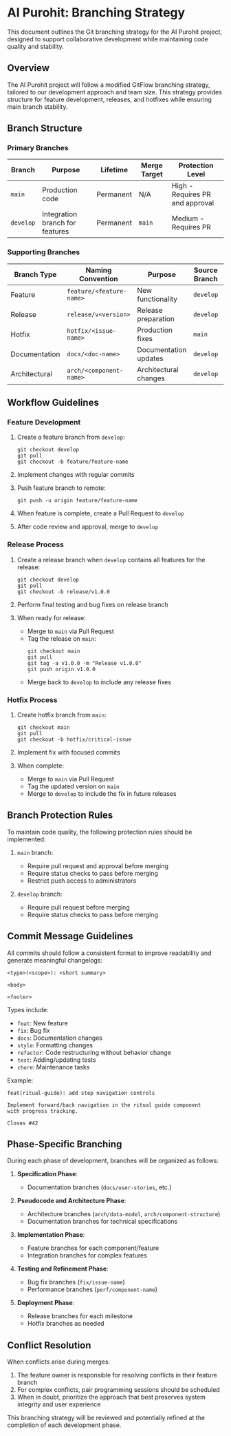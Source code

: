 # AI Purohit: Branching Strategy

This document outlines the Git branching strategy for the AI Purohit project, designed to support collaborative development while maintaining code quality and stability.

## Overview

The AI Purohit project will follow a modified GitFlow branching strategy, tailored to our development approach and team size. This strategy provides structure for feature development, releases, and hotfixes while ensuring main branch stability.

## Branch Structure

### Primary Branches

| Branch | Purpose | Lifetime | Merge Target | Protection Level |
|--------|---------|----------|--------------|------------------|
| `main` | Production code | Permanent | N/A | High - Requires PR and approval |
| `develop` | Integration branch for features | Permanent | `main` | Medium - Requires PR |

### Supporting Branches

| Branch Type | Naming Convention | Purpose | Source Branch | Target Branch | Lifetime |
|------------|-------------------|---------|--------------|--------------|----------|
| Feature | `feature/<feature-name>` | New functionality | `develop` | `develop` | Temporary |
| Release | `release/v<version>` | Release preparation | `develop` | `main` & `develop` | Temporary |
| Hotfix | `hotfix/<issue-name>` | Production fixes | `main` | `main` & `develop` | Temporary |
| Documentation | `docs/<doc-name>` | Documentation updates | `develop` | `develop` | Temporary |
| Architectural | `arch/<component-name>` | Architectural changes | `develop` | `develop` | Temporary |

## Workflow Guidelines

### Feature Development

1. Create a feature branch from `develop`:
   ```
   git checkout develop
   git pull
   git checkout -b feature/feature-name
   ```

2. Implement changes with regular commits
3. Push feature branch to remote:
   ```
   git push -u origin feature/feature-name
   ```
   
4. When feature is complete, create a Pull Request to `develop`
5. After code review and approval, merge to `develop`

### Release Process

1. Create a release branch when `develop` contains all features for the release:
   ```
   git checkout develop
   git pull
   git checkout -b release/v1.0.0
   ```

2. Perform final testing and bug fixes on release branch
3. When ready for release:
   - Merge to `main` via Pull Request
   - Tag the release on `main`:
     ```
     git checkout main
     git pull
     git tag -a v1.0.0 -m "Release v1.0.0"
     git push origin v1.0.0
     ```
   - Merge back to `develop` to include any release fixes

### Hotfix Process

1. Create hotfix branch from `main`:
   ```
   git checkout main
   git pull
   git checkout -b hotfix/critical-issue
   ```

2. Implement fix with focused commits
3. When complete:
   - Merge to `main` via Pull Request
   - Tag the updated version on `main`
   - Merge to `develop` to include the fix in future releases

## Branch Protection Rules

To maintain code quality, the following protection rules should be implemented:

1. `main` branch:
   - Require pull request and approval before merging
   - Require status checks to pass before merging
   - Restrict push access to administrators

2. `develop` branch:
   - Require pull request before merging
   - Require status checks to pass before merging

## Commit Message Guidelines

All commits should follow a consistent format to improve readability and generate meaningful changelogs:

```
<type>(<scope>): <short summary>

<body>

<footer>
```

Types include:
- `feat`: New feature
- `fix`: Bug fix
- `docs`: Documentation changes
- `style`: Formatting changes
- `refactor`: Code restructuring without behavior change
- `test`: Adding/updating tests
- `chore`: Maintenance tasks

Example:
```
feat(ritual-guide): add step navigation controls

Implement forward/back navigation in the ritual guide component
with progress tracking.

Closes #42
```

## Phase-Specific Branching

During each phase of development, branches will be organized as follows:

1. **Specification Phase**:
   - Documentation branches (`docs/user-stories`, etc.)

2. **Pseudocode and Architecture Phase**:
   - Architecture branches (`arch/data-model`, `arch/component-structure`)
   - Documentation branches for technical specifications

3. **Implementation Phase**:
   - Feature branches for each component/feature
   - Integration branches for complex features

4. **Testing and Refinement Phase**:
   - Bug fix branches (`fix/issue-name`)
   - Performance branches (`perf/component-name`)

5. **Deployment Phase**:
   - Release branches for each milestone
   - Hotfix branches as needed

## Conflict Resolution

When conflicts arise during merges:
1. The feature owner is responsible for resolving conflicts in their feature branch
2. For complex conflicts, pair programming sessions should be scheduled
3. When in doubt, prioritize the approach that best preserves system integrity and user experience

This branching strategy will be reviewed and potentially refined at the completion of each development phase. 